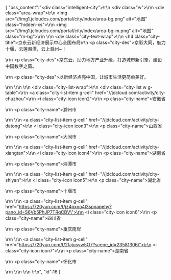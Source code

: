 {
	"oss_content":"<div class=\"intelligent-city\">\r\n  <div class=\"w\">\r\n    <div class=\"area-wrap\">\r\n      <img src=\"//img1.jcloudcs.com/portal/city/index/area-bg.png\" alt=\"地图\" class=\"hidden-xs\">\r\n      <img src=\"//img1.jcloudcs.com/portal/city/index/area-bg-m.png\" alt=\"地图\" class=\"m-bg\">\r\n    </div>\r\n    <div class=\"city-text-wrap\">\r\n      <h4 class=\"city-title\">京东云新经济展示中心全国布局</h4>\r\n      <p class=\"city-des\">京彩大同，魅力十堰，云莲湘潭，云上滁州~！</p>\r\n      <p class=\"city-des\">京东云，助力地方产业升级，打造城市新引擎，建设中国数字之窗。</p>\r\n      <p class=\"city-des\">以新经济点亮中国，让城市生活更简单美好。</p>\r\n    </div>\r\n  </div>\r\n  <div class=\"city-list-wrap\">\r\n    <div class=\"city-list w g-table\">\r\n      <a class=\"city-list-item g-cell\" href=\"//jdcloud.com/activity/city-chuzhou\">\r\n        <i class=\"city-icon icon2\"></i>\r\n        <p class=\"city-name\">安徽省</p>\r\n        <p class=\"city-name\">滁州市</p>\r\n      </a>\r\n      <a class=\"city-list-item g-cell\" href=\"//jdcloud.com/activity/city-datong\">\r\n        <i class=\"city-icon icon3\"></i>\r\n        <p class=\"city-name\">山西省</p>\r\n        <p class=\"city-name\">大同市</p>\r\n      </a>\r\n      <a class=\"city-list-item g-cell\" href=\"//jdcloud.com/activity/city-xiangtan\">\r\n        <i class=\"city-icon icon4\"></i>\r\n        <p class=\"city-name\">湖南省</p>\r\n        <p class=\"city-name\">湘潭市</p>\r\n      </a>\r\n      <a class=\"city-list-item g-cell\" href=\"//jdcloud.com/activity/city-shiyan\">\r\n        <i class=\"city-icon icon5\"></i>\r\n        <p class=\"city-name\">湖北省</p>\r\n        <p class=\"city-name\">十堰市</p>\r\n      </a>\r\n      <a class=\"city-list-item g-cell\" href=\"https://720yun.com/t/jz4pxpo4l3spnapehy?pano_id=S6Vb5PhJP7TRqCBV\">\r\n        <i class=\"city-icon icon6\"></i>\r\n        <p class=\"city-name\">四川省</p>\r\n        <p class=\"city-name\">重庆南岸</p>\r\n      </a>\r\n      <a class=\"city-list-item g-cell\" href=\"https://720yun.com/t/2fajusyw5O7?scene_id=23581306\">\r\n        <i class=\"city-icon icon7\"></i>\r\n        <p class=\"city-name\">湖南省</p>\r\n        <p class=\"city-name\">怀化市</p>\r\n      </a>\r\n    </div>\r\n  </div>\r\n</div>",
	"id":16
}